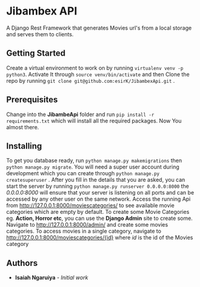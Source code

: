 # Jibambex API
A Django Rest Framework that generates Movies url's from a local storage and serves them to clients.
## Getting Started
Create a virtual environment to work on by running `virtualenv venv -p python3`. Activate It through `source venv/bin/activate` and then
Clone the repo by running `git clone git@github.com:esirK/JibambexApi.git` .

## Prerequisites
Change into the __JibambeApi__ folder and run `pip install -r requirements.txt` which will install all the required packages.
Now You almost there.

## Installing

To get you database ready, run `python manage.py makemigrations` then `python manage.py migrate`. You will need
a super user account during development which you can create through `python manage.py createsuperuser` . After you fill in the details that you are asked,
you can start the server by running `python manage.py runserver 0.0.0.0:8000` the *0.0.0.0:8000* will ensure that your server is listening on
all ports and can be accessed by any other user on the same network.
Access the running Api from http://127.0.0.1:8000/moviescategories/ to see available movie categories which are empty by default. To create some Movie Categories eg. __Action, Horror etc__, you can use the __Django Admin__  site to create some. Navigate to http://127.0.0.1:8000/admin/ and create some movies categories.
To access movies in a single category, navigate to http://127.0.0.1:8000/moviescategories/{id} where *id* is the id of the Movies category

## Authors
* **Isaiah Ngaruiya** - *Initial work*
